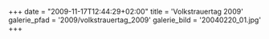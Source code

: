 +++
date = "2009-11-17T12:44:29+02:00"
title = 'Volkstrauertag 2009'
galerie_pfad = '2009/volkstrauertag_2009'
galerie_bild = '20040220_01.jpg'
+++

      